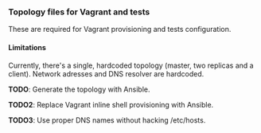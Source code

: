 ### Topology files for Vagrant and tests

These are required for Vagrant provisioning and tests configuration.

#### Limitations

Currently, there's a single, hardcoded topology (master, two replicas and 
a client). Network adresses and DNS resolver are hardcoded.

**TODO**: Generate the topology with Ansible.

**TODO2**: Replace Vagrant inline shell provisioning with Ansible.

**TODO3**: Use proper DNS names without hacking /etc/hosts.

